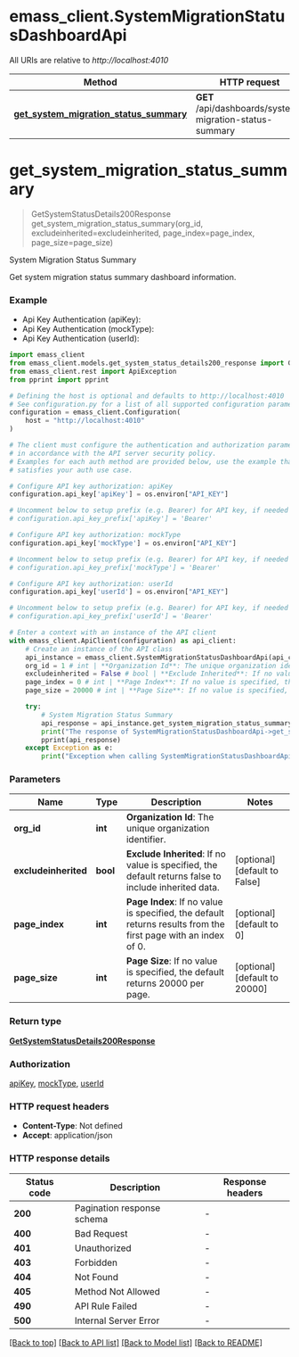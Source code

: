 # emass_client.SystemMigrationStatusDashboardApi

All URIs are relative to *http://localhost:4010*

Method | HTTP request | Description
------------- | ------------- | -------------
[**get_system_migration_status_summary**](SystemMigrationStatusDashboardApi.md#get_system_migration_status_summary) | **GET** /api/dashboards/system-migration-status-summary | System Migration Status Summary


# **get_system_migration_status_summary**
> GetSystemStatusDetails200Response get_system_migration_status_summary(org_id, excludeinherited=excludeinherited, page_index=page_index, page_size=page_size)

System Migration Status Summary

Get system migration status summary dashboard information.

### Example

* Api Key Authentication (apiKey):
* Api Key Authentication (mockType):
* Api Key Authentication (userId):

```python
import emass_client
from emass_client.models.get_system_status_details200_response import GetSystemStatusDetails200Response
from emass_client.rest import ApiException
from pprint import pprint

# Defining the host is optional and defaults to http://localhost:4010
# See configuration.py for a list of all supported configuration parameters.
configuration = emass_client.Configuration(
    host = "http://localhost:4010"
)

# The client must configure the authentication and authorization parameters
# in accordance with the API server security policy.
# Examples for each auth method are provided below, use the example that
# satisfies your auth use case.

# Configure API key authorization: apiKey
configuration.api_key['apiKey'] = os.environ["API_KEY"]

# Uncomment below to setup prefix (e.g. Bearer) for API key, if needed
# configuration.api_key_prefix['apiKey'] = 'Bearer'

# Configure API key authorization: mockType
configuration.api_key['mockType'] = os.environ["API_KEY"]

# Uncomment below to setup prefix (e.g. Bearer) for API key, if needed
# configuration.api_key_prefix['mockType'] = 'Bearer'

# Configure API key authorization: userId
configuration.api_key['userId'] = os.environ["API_KEY"]

# Uncomment below to setup prefix (e.g. Bearer) for API key, if needed
# configuration.api_key_prefix['userId'] = 'Bearer'

# Enter a context with an instance of the API client
with emass_client.ApiClient(configuration) as api_client:
    # Create an instance of the API class
    api_instance = emass_client.SystemMigrationStatusDashboardApi(api_client)
    org_id = 1 # int | **Organization Id**: The unique organization identifier.
    excludeinherited = False # bool | **Exclude Inherited**: If no value is specified, the default returns false to include inherited data.  (optional) (default to False)
    page_index = 0 # int | **Page Index**: If no value is specified, the default returns results from the first page with an index of 0.  (optional) (default to 0)
    page_size = 20000 # int | **Page Size**: If no value is specified, the default returns 20000 per page.  (optional) (default to 20000)

    try:
        # System Migration Status Summary
        api_response = api_instance.get_system_migration_status_summary(org_id, excludeinherited=excludeinherited, page_index=page_index, page_size=page_size)
        print("The response of SystemMigrationStatusDashboardApi->get_system_migration_status_summary:\n")
        pprint(api_response)
    except Exception as e:
        print("Exception when calling SystemMigrationStatusDashboardApi->get_system_migration_status_summary: %s\n" % e)
```



### Parameters


Name | Type | Description  | Notes
------------- | ------------- | ------------- | -------------
 **org_id** | **int**| **Organization Id**: The unique organization identifier. | 
 **excludeinherited** | **bool**| **Exclude Inherited**: If no value is specified, the default returns false to include inherited data.  | [optional] [default to False]
 **page_index** | **int**| **Page Index**: If no value is specified, the default returns results from the first page with an index of 0.  | [optional] [default to 0]
 **page_size** | **int**| **Page Size**: If no value is specified, the default returns 20000 per page.  | [optional] [default to 20000]

### Return type

[**GetSystemStatusDetails200Response**](GetSystemStatusDetails200Response.md)

### Authorization

[apiKey](../README.md#apiKey), [mockType](../README.md#mockType), [userId](../README.md#userId)

### HTTP request headers

 - **Content-Type**: Not defined
 - **Accept**: application/json

### HTTP response details

| Status code | Description | Response headers |
|-------------|-------------|------------------|
**200** | Pagination response schema |  -  |
**400** | Bad Request |  -  |
**401** | Unauthorized |  -  |
**403** | Forbidden |  -  |
**404** | Not Found |  -  |
**405** | Method Not Allowed |  -  |
**490** | API Rule Failed |  -  |
**500** | Internal Server Error |  -  |

[[Back to top]](#) [[Back to API list]](../README.md#documentation-for-api-endpoints) [[Back to Model list]](../README.md#documentation-for-models) [[Back to README]](../README.md)

